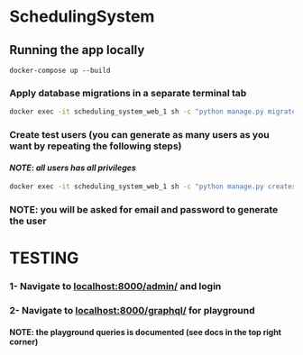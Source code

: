 # SchedulingSystem

## Running the app locally

```shell script
docker-compose up --build
```

### Apply database migrations in a separate terminal tab

```sh
docker exec -it scheduling_system_web_1 sh -c "python manage.py migrate"
```

### Create test users (you can generate as many users as you want by repeating the following steps)
#### _**NOTE**_: _all users has all privileges_
```sh
docker exec -it scheduling_system_web_1 sh -c "python manage.py createsuperuser"
```
### NOTE: you will be asked for email and password to generate the user

# TESTING
### 1- Navigate to [localhost:8000/admin/](http://localhost:8000/admin/) and login
### 2- Navigate to [localhost:8000/graphql/](http://localhost:8000/graphql/) for playground
#### NOTE: the playground queries is documented (see docs in the top right corner)

